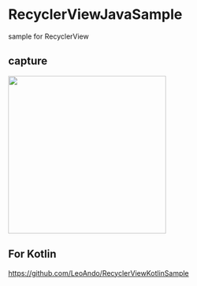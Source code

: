 # RecyclerViewJavaSample
sample for RecyclerView

## capture
<img src="capture.gif" width=320 />

## For Kotlin
https://github.com/LeoAndo/RecyclerViewKotlinSample
